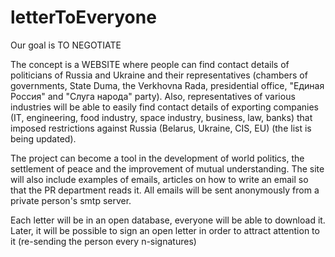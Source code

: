 # letterToEveryone
Our goal is TO NEGOTIATE

The concept is a WEBSITE where people can find contact details of politicians of Russia and Ukraine and their representatives (chambers of governments, State Duma, the Verkhovna Rada, presidential office, "Единая Россия" and "Слуга народа" party). Also, representatives of various industries will be able to easily find contact details of exporting companies (IT, engineering, food industry, space industry, business, law, banks) that imposed restrictions against Russia (Belarus, Ukraine, CIS, EU) (the list is being updated). 

The project can become a tool in the development of world politics, the settlement of peace and the improvement of mutual understanding. The site will also include examples of emails, articles on how to write an email so that the PR department reads it. All emails will be sent anonymously from a private person's smtp server.

Each letter will be in an open database, everyone will be able to download it. Later, it will be possible to sign an open letter in order to attract attention to it (re-sending the person every n-signatures)
